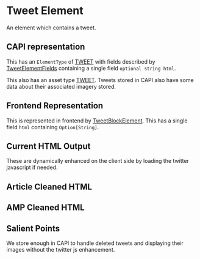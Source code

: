 # Tweet Element

An element which contains a tweet.

## CAPI representation

This has an `ElementType` of [TWEET](https://github.com/guardian/content-api-models/blob/master/models/src/main/thrift/content/v1.thrift#L95) with fields described by [TweetElementFields](https://github.com/guardian/content-api-models/blob/master/models/src/main/thrift/content/v1.thrift#L389) containing a single field `optional string html`.

This also has an asset type [TWEET](https://github.com/guardian/content-api-models/blob/master/models/src/main/thrift/content/v1.thrift#L204). Tweets stored in CAPI also have some data about their associated imagery stored.

## Frontend Representation

This is represented in frontend by [TweetBlockElement](https://github.com/guardian/frontend/blob/9a2e342437858c621b39eda3ea459e893770af93/common/app/model/liveblog/BlockElement.scala#L9). This has a single field `html` containing `Option[String]`.

## Current HTML Output

These are dynamically enhanced on the client side by loading the twitter javascript if needed.

## Article Cleaned HTML

## AMP Cleaned HTML

## Salient Points

We store enough in CAPI to handle deleted tweets and displaying their images without the twitter js enhancement.
